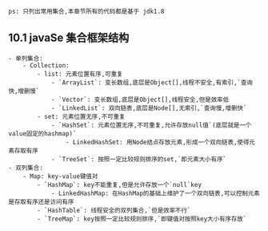 `ps: 只列出常用集合,本章节所有的代码都是基于 jdk1.8`
## 10.1 javaSe 集合框架结构

    - 单列集合:
        - Collection:
            - list: 元素位置有序,可重复
                - `ArrayList`: 变长数组,底层是Object[],线程不安全,有索引,`查询快,增删慢`
                - `Vector`: 变长数组,底层是Object[],线程安全,但是效率低
                - `LinkedList`: 双向链表,底层是Node[],无索引,`查询慢,增删快`
            - set: 元素位置无序,不可重复
                - `HashSet`: 元素位置无序,不可重复,允许存放null值`(底层就是一个value固定的hashmap)`
                    - LinkedHashSet: 用Node结点存放元素,形成一个双向链表,使得元素存取有序
                - `TreeSet`: 按照一定比较规则排序的set,`即元素大小有序`
    - 双列集合:
        - Map: key-value键值对
            - `HashMap`: key不能重复,但是允许存放一个`null`key
                - LinkedHashMap: 在HashMap的基础上维护了一个双向链表,可以控制元素是存取有序还是访问有序
            - `HashTable`: 线程安全的双列集合,`但是效率不行`
            - `TreeMap`: key按照一定比较规则排序,`即键值对按照key大小有序存放`